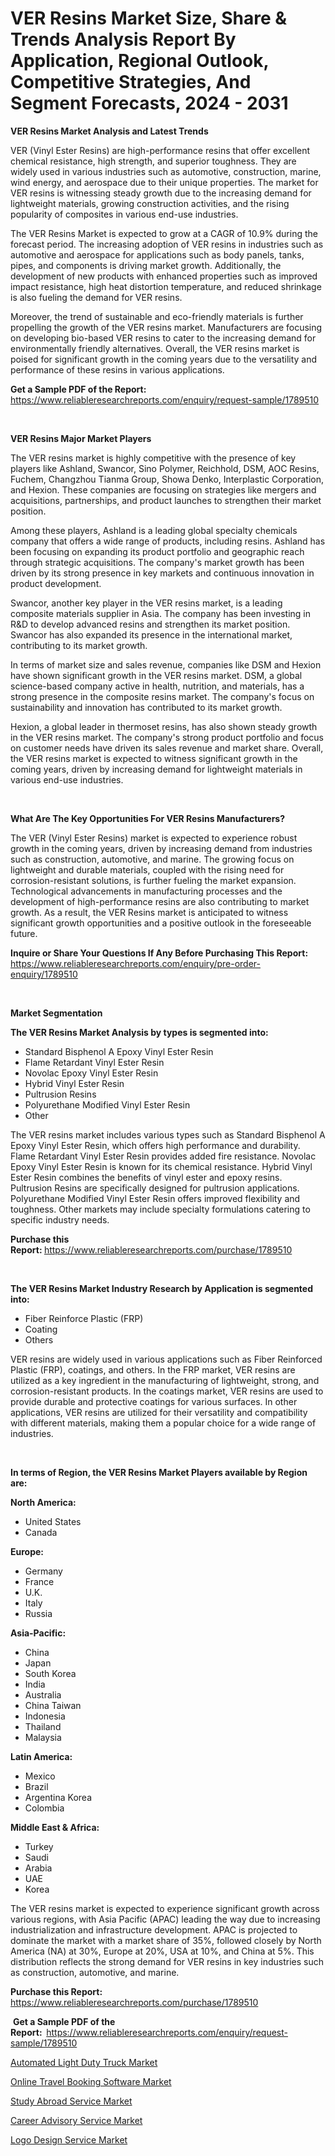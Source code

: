 <p><h1>VER Resins Market Size, Share & Trends Analysis Report By Application, Regional Outlook, Competitive Strategies, And Segment Forecasts, 2024 - 2031</h1></p><p><strong>VER Resins Market Analysis and Latest Trends</strong></p>
<p><p>VER (Vinyl Ester Resins) are high-performance resins that offer excellent chemical resistance, high strength, and superior toughness. They are widely used in various industries such as automotive, construction, marine, wind energy, and aerospace due to their unique properties. The market for VER resins is witnessing steady growth due to the increasing demand for lightweight materials, growing construction activities, and the rising popularity of composites in various end-use industries.</p><p>The VER Resins Market is expected to grow at a CAGR of 10.9% during the forecast period. The increasing adoption of VER resins in industries such as automotive and aerospace for applications such as body panels, tanks, pipes, and components is driving market growth. Additionally, the development of new products with enhanced properties such as improved impact resistance, high heat distortion temperature, and reduced shrinkage is also fueling the demand for VER resins.</p><p>Moreover, the trend of sustainable and eco-friendly materials is further propelling the growth of the VER resins market. Manufacturers are focusing on developing bio-based VER resins to cater to the increasing demand for environmentally friendly alternatives. Overall, the VER resins market is poised for significant growth in the coming years due to the versatility and performance of these resins in various applications.</p></p>
<p><strong>Get a Sample PDF of the Report:&nbsp;</strong> <a href="https://www.reliableresearchreports.com/enquiry/request-sample/1789510">https://www.reliableresearchreports.com/enquiry/request-sample/1789510</a></p>
<p>&nbsp;</p>
<p><strong>VER Resins Major Market Players</strong></p>
<p><p>The VER resins market is highly competitive with the presence of key players like Ashland, Swancor, Sino Polymer, Reichhold, DSM, AOC Resins, Fuchem, Changzhou Tianma Group, Showa Denko, Interplastic Corporation, and Hexion. These companies are focusing on strategies like mergers and acquisitions, partnerships, and product launches to strengthen their market position.</p><p>Among these players, Ashland is a leading global specialty chemicals company that offers a wide range of products, including resins. Ashland has been focusing on expanding its product portfolio and geographic reach through strategic acquisitions. The company's market growth has been driven by its strong presence in key markets and continuous innovation in product development.</p><p>Swancor, another key player in the VER resins market, is a leading composite materials supplier in Asia. The company has been investing in R&D to develop advanced resins and strengthen its market position. Swancor has also expanded its presence in the international market, contributing to its market growth.</p><p>In terms of market size and sales revenue, companies like DSM and Hexion have shown significant growth in the VER resins market. DSM, a global science-based company active in health, nutrition, and materials, has a strong presence in the composite resins market. The company's focus on sustainability and innovation has contributed to its market growth.</p><p>Hexion, a global leader in thermoset resins, has also shown steady growth in the VER resins market. The company's strong product portfolio and focus on customer needs have driven its sales revenue and market share. Overall, the VER resins market is expected to witness significant growth in the coming years, driven by increasing demand for lightweight materials in various end-use industries.</p></p>
<p>&nbsp;</p>
<p><strong>What Are The Key Opportunities For VER Resins Manufacturers?</strong></p>
<p><p>The VER (Vinyl Ester Resins) market is expected to experience robust growth in the coming years, driven by increasing demand from industries such as construction, automotive, and marine. The growing focus on lightweight and durable materials, coupled with the rising need for corrosion-resistant solutions, is further fueling the market expansion. Technological advancements in manufacturing processes and the development of high-performance resins are also contributing to market growth. As a result, the VER Resins market is anticipated to witness significant growth opportunities and a positive outlook in the foreseeable future.</p></p>
<p><strong>Inquire or Share Your Questions If Any Before Purchasing This Report:</strong> <a href="https://www.reliableresearchreports.com/enquiry/pre-order-enquiry/1789510">https://www.reliableresearchreports.com/enquiry/pre-order-enquiry/1789510</a></p>
<p>&nbsp;</p>
<p><strong>Market Segmentation</strong></p>
<p><strong>The VER Resins Market Analysis by types is segmented into:</strong></p>
<p><ul><li>Standard Bisphenol A Epoxy Vinyl Ester Resin</li><li>Flame Retardant Vinyl Ester Resin</li><li>Novolac Epoxy Vinyl Ester Resin</li><li>Hybrid Vinyl Ester Resin</li><li>Pultrusion Resins</li><li>Polyurethane Modified Vinyl Ester Resin</li><li>Other</li></ul></p>
<p><p>The VER resins market includes various types such as Standard Bisphenol A Epoxy Vinyl Ester Resin, which offers high performance and durability. Flame Retardant Vinyl Ester Resin provides added fire resistance. Novolac Epoxy Vinyl Ester Resin is known for its chemical resistance. Hybrid Vinyl Ester Resin combines the benefits of vinyl ester and epoxy resins. Pultrusion Resins are specifically designed for pultrusion applications. Polyurethane Modified Vinyl Ester Resin offers improved flexibility and toughness. Other markets may include specialty formulations catering to specific industry needs.</p></p>
<p><strong>Purchase this Report:&nbsp;</strong><a href="https://www.reliableresearchreports.com/purchase/1789510">https://www.reliableresearchreports.com/purchase/1789510</a></p>
<p>&nbsp;</p>
<p><strong>The VER Resins Market Industry Research by Application is segmented into:</strong></p>
<p><ul><li>Fiber Reinforce Plastic (FRP)</li><li>Coating</li><li>Others</li></ul></p>
<p><p>VER resins are widely used in various applications such as Fiber Reinforced Plastic (FRP), coatings, and others. In the FRP market, VER resins are utilized as a key ingredient in the manufacturing of lightweight, strong, and corrosion-resistant products. In the coatings market, VER resins are used to provide durable and protective coatings for various surfaces. In other applications, VER resins are utilized for their versatility and compatibility with different materials, making them a popular choice for a wide range of industries.</p></p>
<p>&nbsp;</p>
<p><strong>In terms of Region, the VER Resins Market Players available by Region are:</strong></p>
<p>
    <p> <strong> North America: </strong>
        <ul>
            <li>United States</li>
            <li>Canada</li>
        </ul>
        </p> 
    <p> <strong> Europe: </strong>
        <ul>
            <li>Germany</li>
            <li>France</li>
            <li>U.K.</li>
            <li>Italy</li>
            <li>Russia</li>
        </ul>
        </p> 
    <p> <strong> Asia-Pacific: </strong>
        <ul>
            <li>China</li>
            <li>Japan</li>
            <li>South Korea</li>
            <li>India</li>
            <li>Australia</li>
            <li>China Taiwan</li>
            <li>Indonesia</li>
            <li>Thailand</li>
            <li>Malaysia</li>
        </ul>
        </p> 
    <p> <strong> Latin America: </strong>
        <ul>
            <li>Mexico</li>
            <li>Brazil</li>
            <li>Argentina Korea</li>
            <li>Colombia</li>
        </ul>
        </p> 
    <p> <strong> Middle East & Africa: </strong>
        <ul>
            <li>Turkey</li>
            <li>Saudi</li>
            <li>Arabia</li>
            <li>UAE</li>
            <li>Korea</li>
        </ul>
    </p>
    </p>
<p><p>The VER resins market is expected to experience significant growth across various regions, with Asia Pacific (APAC) leading the way due to increasing industrialization and infrastructure development. APAC is projected to dominate the market with a market share of 35%, followed closely by North America (NA) at 30%, Europe at 20%, USA at 10%, and China at 5%. This distribution reflects the strong demand for VER resins in key industries such as construction, automotive, and marine.</p></p>
<p><strong>Purchase this Report: </strong><a href="https://www.reliableresearchreports.com/purchase/1789510">https://www.reliableresearchreports.com/purchase/1789510</a></p>
<p>&nbsp;<strong>Get a Sample PDF of the Report:&nbsp;&nbsp;</strong><a href="https://www.reliableresearchreports.com/enquiry/request-sample/1789510">https://www.reliableresearchreports.com/enquiry/request-sample/1789510</a></p>
<p><strong></strong></p>
<p><p><a href="https://github.com/gdfhhhj/Market-Research-Report-List-3/blob/main/automated-light-duty-truck-market.md">Automated Light Duty Truck Market</a></p><p><a href="https://medium.com/@tyreekhuel2023/decoding-online-travel-booking-software-market-metrics-market-share-trends-and-growth-patterns-dacd8adf8d38">Online Travel Booking Software Market</a></p><p><a href="https://medium.com/@craigholmes62/decoding-study-abroad-service-market-metrics-market-share-trends-and-growth-patterns-49960a383aaf">Study Abroad Service Market</a></p><p><a href="https://medium.com/@craigholmes62/career-advisory-service-market-trends-forecast-and-competitive-analysis-to-2031-56c3aa4113fd">Career Advisory Service Market</a></p><p><a href="https://medium.com/@craigholmes62/logo-design-service-market-share-evolution-and-market-growth-trends-2024-2031-11b9eef20543">Logo Design Service Market</a></p></p>